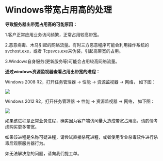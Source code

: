 # Windows带宽占用高的处理
**导致服务器出带宽占用高的可能原因：**

1.客户正常应用业务访问频繁，正常占用较高带宽。

2.恶意病毒、木马引起的网络流量。有时三方恶意程序可能会利用操作系统的svchost.exe，或者 Tcpsvcs.exe来伪装，引起高带宽的占用。

3.Windows自身服务(更新服务等)可能会占用较高网络流量。

**通过windows资源监视器查看占用出带宽的进程：**

Windows 2008 R2，打开任务管理器 -> 性能 -> 资源监视器 -> 网络， 如下图：

![](https://github.com/jdcloudcom/cn/blob/edit/image/Elastic-Compute/Virtual-Machine/Windows/Windows%E5%B8%A6%E5%AE%BD%E5%8D%A0%E7%94%A8%E9%AB%98%E7%9A%84%E5%A4%84%E7%90%8601.png)

Windows 2012 R2，打开任务管理器 -> 性能 -> 资源监视器 -> 网络， 如下图：

![](https://github.com/jdcloudcom/cn/blob/edit/image/Elastic-Compute/Virtual-Machine/Windows/Windows%E5%B8%A6%E5%AE%BD%E5%8D%A0%E7%94%A8%E9%AB%98%E7%9A%84%E5%A4%84%E7%90%8602.png)

如果该进程是正常业务进程，确实因为客户端访问量大造成带宽占用高，请酌情考虑购买更多带宽。

如果该进程是名称可疑进程，请尝试直接杀死进程，或者使用专业杀毒软件进行杀毒后观察服务器行为。

如无法解决您的问题，请向我们提工单。
